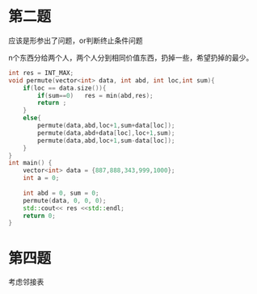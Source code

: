 
# 第二题

应该是形参出了问题，or判断终止条件问题

n个东西分给两个人，两个人分到相同价值东西，扔掉一些，希望扔掉的最少。

``` c++
int res = INT_MAX;
void permute(vector<int> data, int abd, int loc,int sum){
    if(loc == data.size()){
        if(sum==0)   res = min(abd,res);
        return ;
    }
    else{
        permute(data,abd,loc+1,sum+data[loc]);
        permute(data,abd+data[loc],loc+1,sum);
        permute(data,abd,loc+1,sum-data[loc]);
    }
}
int main() {
    vector<int> data = {887,888,343,999,1000};
    int a = 0;
    
    int abd = 0, sum = 0;
    permute(data, 0, 0, 0);
    std::cout<< res <<std::endl;
    return 0;
}
```

# 第四题

考虑邻接表